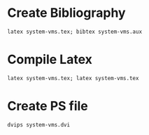 # Create Bibliography
```
latex system-vms.tex; bibtex system-vms.aux
```
# Compile Latex
```
latex system-vms.tex; latex system-vms.tex
```

# Create PS file
```
dvips system-vms.dvi
```
